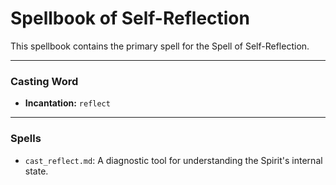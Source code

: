 # Spellbook of Self-Reflection

This spellbook contains the primary spell for the Spell of Self-Reflection.

---

### Casting Word
- **Incantation:** `reflect`

---

### Spells
- `cast_reflect.md`: A diagnostic tool for understanding the Spirit's internal state.
